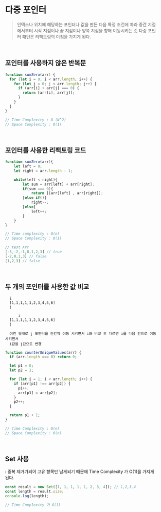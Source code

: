 # 다중 포인터

> 인덱스나 위치에 해당하는 포인터나 값을 만든 다음 특정 조건에 따라 중간 지점에서부터
> 시작 지점이나 끝 지점이나 양쪽 지점을 향해 이동시키는 것
> 다중 포인터 패턴은 리팩토링의 이점을 가지게 된다.

<br />

## 포인터를 사용하지 않은 반복문

```js
function sumZero(arr) {
  for (let i = 0; i < arr.length; i++) {
    for (let j = 0; j < arr.length; j++) {
      if (arr[i] + arr[j] === 0) {
        return [arr[i], arr[j]];
      }
    }
  }
}

// Time Complexity : O (N^2)
// Space Complexity : O(1)
```

<br />

## 포인터를 사용한 리팩토링 코드

```jsx
function sumZero(arr){
	let left = 0;
	let right = arr.length - 1;

	while(left < right){
		let sum = arr[left] + arr[right];
		if(sum === 0){
			return [[arr[left] , arr[right]];
		}else if(){
			right--;
		}else{
			left++;
		}
	}
}

// Time complexity : O(n)
// Space Complexity : O(1)

// test Arr
[-3,-2,-1,0,1,2,3] // true
[-2,0,1,3] // false
[1,2,3] // false
```

<br />

## 두 개의 포인터를 사용한 값 비교

```
  i
  [1,1,1,1,1,2,3,4,5,6]
  j

      i
  [1,1,1,1,1,2,3,4,5,6]
  j

  이런 형태로 j 포인터를 한칸씩 이동 시키면서 i와 비교 후 다르면 i를 다음 칸으로 이동 시키면서
  i값을 j값으로 변경
```

```jsx
function counterUniqueValues(arr) {
  if (arr.length === 0) return 0;

  let p1 = 0;
  let p2 = 1;

  for (let i = 1; i < arr.length; i++) {
    if (arr[p1] !== arr[p2]) {
      p1++;
      arr[p1] = arr[p2];
    }
    p2++;
  }

  return p1 + 1;
}

// Time Complexity : O(n)
// Space Complexity : O(n)
```

<br />

## Set 사용

: 중복 제거가되어 고유 항목만 남게되기 때문에 Time Complexity 가 O(1)을 가지게 된다.

```jsx
const result = new Set([1, 1, 1, 1, 1, 2, 3, 4]); // 1,2,3,4
const length = result.size;
console.log(length);

// Time Complexity 가 O(1)
```
